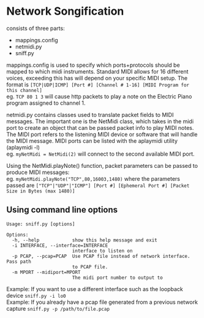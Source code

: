 # Network Songification

consists of three parts:

* mappings.config
* netmidi.py
* sniff.py

mappings.config is used to specify which ports+protocols should be mapped to which midi instruments. Standard MIDI allows for 16 different voices, exceeding this has will depend on your specific MIDI setup. The format is ```[TCP|UDP|ICMP] [Port #] [Channel # 1-16] [MIDI Program for this channel]```  
eg. ```TCP 80 1 3``` will cause http packets to play a note on the Electric Piano program assigned to channel 1.

netmidi.py contains classes used to translate packet fields to MIDI messages. The important one is the NetMidi class, which takes in the midi port to create an object that can be passed packet info to play MIDI notes. The MIDI port refers to the listening MIDI device or software that will handle the MIDI message. MIDI ports can be listed with the aplaymidi utility (aplaymidi -l)  
eg. ```myNetMidi = NetMidi(2)``` will connect to the second available MIDI port.

Using the NetMidi.playNote() function, packet parameters can be passed to produce MIDI messages:  
eg. ```myNetMidi.playNote("TCP",80,16003,1480)``` where the parameters passed are ```["TCP"|"UDP"|"ICMP"] [Port #] [Ephemeral Port #] [Packet Size in Bytes (max 1480)]```

## Using command line options

```
Usage: sniff.py [options]

Options:
  -h, --help            show this help message and exit
  -i INTERFACE, --interface=INTERFACE
                        interface to listen on
  -p PCAP, --pcap=PCAP  Use PCAP file instead of network interface. Pass path
                        to PCAP file.
  -m MPORT --midiport=MPORT
                        The midi port number to output to
```       

Example: If you want to use a different interface such as the loopback device ```sniff.py -i lo0```  
Example: If you already have a pcap file generated from a previous network capture ```sniff.py -p /path/to/file.pcap```
